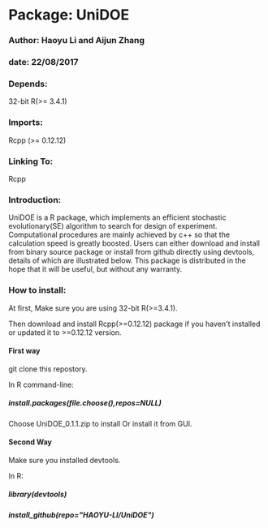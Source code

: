 # Package: UniDOE
### Author: Haoyu Li and Aijun Zhang 
### date: 22/08/2017
### Depends: 
32-bit R(>= 3.4.1)
### Imports: 
Rcpp (>= 0.12.12)
### Linking To: 
Rcpp
### Introduction:
UniDOE is a R package, which implements an efficient stochastic evolutionary(SE) algorithm to search for design of experiment. Computational procedures are mainly achieved by c++ so that the calculation speed is greatly boosted. Users can either download and install from binary source package or install from github directly using devtools, details of which are illustrated below. This package is distributed in the hope that it will be useful, but without any warranty.
### How to install:
At first, Make sure you are using 32-bit R(>=3.4.1).

Then download and install Rcpp(>=0.12.12) package if you haven't installed or updated it to >=0.12.12 version.

#### First way
git clone this repostory.

In R command-line: 

##### install.packages(file.choose(),repos=NULL)

Choose UniDOE_0.1.1.zip to install Or install it from GUI.

#### Second Way
Make sure you installed devtools.

In R:

##### library(devtools)

##### install_github(repo="HAOYU-LI/UniDOE")

